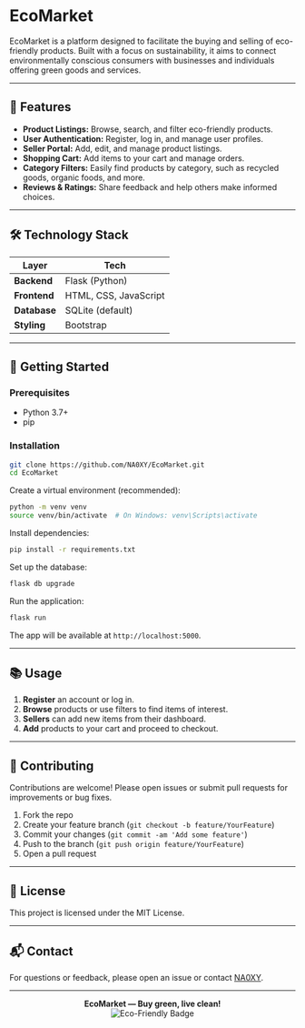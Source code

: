 # EcoMarket

EcoMarket is a platform designed to facilitate the buying and selling of eco-friendly products. Built with a focus on sustainability, it aims to connect environmentally conscious consumers with businesses and individuals offering green goods and services.

---

## 🌱 Features

- **Product Listings:** Browse, search, and filter eco-friendly products.
- **User Authentication:** Register, log in, and manage user profiles.
- **Seller Portal:** Add, edit, and manage product listings.
- **Shopping Cart:** Add items to your cart and manage orders.
- **Category Filters:** Easily find products by category, such as recycled goods, organic foods, and more.
- **Reviews & Ratings:** Share feedback and help others make informed choices.

---

## 🛠 Technology Stack

| Layer      | Tech                |
|------------|---------------------|
| **Backend**| Flask (Python)      |
| **Frontend**| HTML, CSS, JavaScript |
| **Database**| SQLite (default)   |
| **Styling** | Bootstrap          |

---

## 🚀 Getting Started

### Prerequisites

- Python 3.7+
- pip

### Installation

```sh
git clone https://github.com/NA0XY/EcoMarket.git
cd EcoMarket
```

Create a virtual environment (recommended):

```sh
python -m venv venv
source venv/bin/activate  # On Windows: venv\Scripts\activate
```

Install dependencies:

```sh
pip install -r requirements.txt
```

Set up the database:

```sh
flask db upgrade
```

Run the application:

```sh
flask run
```

The app will be available at `http://localhost:5000`.

---

## 📚 Usage

1. **Register** an account or log in.
2. **Browse** products or use filters to find items of interest.
3. **Sellers** can add new items from their dashboard.
4. **Add** products to your cart and proceed to checkout.

---

## 🤝 Contributing

Contributions are welcome! Please open issues or submit pull requests for improvements or bug fixes.

1. Fork the repo
2. Create your feature branch (`git checkout -b feature/YourFeature`)
3. Commit your changes (`git commit -am 'Add some feature'`)
4. Push to the branch (`git push origin feature/YourFeature`)
5. Open a pull request

---

## 📄 License

This project is licensed under the MIT License.

---

## 📬 Contact

For questions or feedback, please open an issue or contact [NA0XY](https://github.com/NA0XY).

---

<p align="center">
  <b>EcoMarket — Buy green, live clean!</b> <br>
  <img src="https://img.shields.io/badge/Eco-Friendly-Success?style=for-the-badge&logo=leaflet&logoColor=white" alt="Eco-Friendly Badge">
</p>
